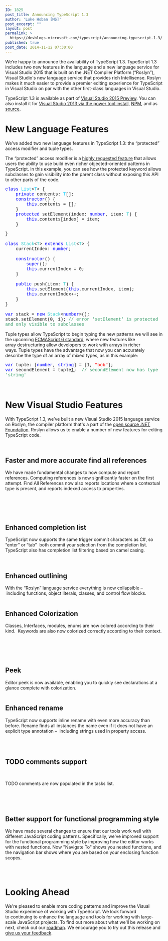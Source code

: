 ```yaml
---
ID: 1825
post_title: Announcing TypeScript 1.3
author: 'Luke Hoban [MS]'
post_excerpt: ""
layout: post
permalink: >
  https://devblogs.microsoft.com/typescript/announcing-typescript-1-3/
published: true
post_date: 2014-11-12 07:30:00
---
```

We’re happy to announce the availability of TypeScript 1.3. TypeScript 1.3 includes two new features in the language and a new language service for Visual Studio 2015 that is built on the .NET Compiler Platform (“Roslyn”), Visual Studio's new language service that provides rich Intellisense. Roslyn makes it much easier to provide a premier editing experience for TypeScript in Visual Studio on par with the other first-class languages in Visual Studio.

TypeScript 1.3 is available as part of [Visual Studio 2015 Preview][1]. You can also install it for [Visual Studio 2013 via the power tool install][2], [NPM][3], and as [source][4].

# New Language Features<span style="font-size: 12px"> </span>

We’ve added two new language features in TypeScript 1.3: the “protected” access modifier and tuple types.

The “protected” access modifier is a [highly requested feature][5] that allows users the ability to use build even richer objected-oriented patterns in TypeScript. In this example, you can see how the protected keyword allows subclasses to gain visibility into the parent class without exposing this API to other parts of the code.

<span style="font-family: 'courier new', courier"><span style="color: #0000ff">class</span> <span style="color: #00ccff">List</span><<span style="color: #00ccff">T</span>> {</span>  
<span style="font-family: 'courier new', courier"><span style="color: #0000ff">    private</span> contents: <span style="color: #00ccff">T</span>[];</span>  
<span style="font-family: 'courier new', courier"><span style="color: #0000ff">    constructor</span>() {</span>  
<span style="font-family: 'courier new', courier"><span style="color: #0000ff">        this</span>.contents = [];</span>  
<span style="font-family: 'courier new', courier">    }<br />    <span style="color: #0000ff">protected</span> setElement(index: <span style="color: #0000ff">number</span>, item: <span style="color: #33cccc">T</span>) {<br />        <span style="color: #0000ff">this</span>.contents[index] = item;<br />    }</span>

<span style="font-family: 'courier new', courier">}<br /><br /><span style="color: #0000ff">class</span> <span style="color: #33cccc">Stack</span><<span style="color: #33cccc">T</span>> <span style="font-family: 'courier new', courier"><span style="color: #0000ff">extends</span> </span><span style="color: #33cccc">List</span><span><</span><span style="color: #33cccc">T</span><span>></span> {<br /></span><span style="font-family: 'courier new', courier">    currentIndex: <span style="color: #0000ff">number</span>;<br /><br />    <span style="color: #0000ff">constructor</span>() {<br /></span><span style="font-family: 'courier new', courier"><span style="color: #0000ff">        super</span>();<br />        <span style="color: #0000ff">this</span>.currentIndex = 0;<br />    }<br /><br /></span><span style="font-family: 'courier new', courier"><span style="color: #0000ff">    public</span> push(item: <span style="color: #33cccc">T</span>) {<br />        <span style="color: #0000ff">this</span>.setElement(<span style="color: #0000ff">this</span>.currentIndex, item);<br />        <span style="color: #0000ff">this</span>.currentIndex++;<br />    }<br />}<br /><br /><span style="color: #0000ff">var</span> stack = <span style="color: #0000ff">new</span> <span style="color: #33cccc">Stack</span><<span style="color: #0000ff">number</span>>();<br />stack.setElement(0, 1); <span style="color: #339966">// error 'setElement' is protected and only visible to subclasses </span></span>

Tuple types allow TypeScript to begin typing the new patterns we will see in the upcoming [ECMAScript 6 standard][6], where new features like array destructuring allow developers to work with arrays in richer ways. Tuple types have the advantage that now you can accurately describe the type of an array of mixed types, as in this example:

<span style="font-family: 'courier new', courier"><span style="color: #0000ff">var</span> tuple: [<span style="color: #0000ff">number</span>, <span style="color: #0000ff">string</span>] = [1, <span style="color: #ff0000">"bob"</span>];<br /><span style="color: #0000ff">var</span> secondElement = tuple[1];  <span style="color: #339966">// secondElement now has type 'string' </span></span>

 

# New Visual Studio Features<span style="font-size: 12px"> </span>

With TypeScript 1.3, we’ve built a new Visual Studio 2015 language service on Roslyn, the compiler platform that's a part of the [open source .NET Foundation][7]. Roslyn allows us to enable a number of new features for editing TypeScript code.

 

## Faster and more accurate find all references

We have made fundamental changes to how compute and report references. Computing references is now significantly faster on the first attempt. Find All References now also reports locations where a contextual type is present, and reports indexed access to properties.

# [<img src="https://devblogs.microsoft.com/00/00/01/56/67/5661.FasterAndMoreAccurateFind.PNG" alt="" border="0" />][8] 

## Enhanced completion list

TypeScript now supports the same trigger commit characters as C#, so “enter” or “tab”  both commit your selection from the completion list. TypeScript also has completion list filtering based on camel casing.

 [<img src="https://devblogs.microsoft.com/00/00/01/56/67/7673.completion_list.png" alt="" border="0" />][9] 

## Enhanced outlining

With the “Roslyn” language service everything is now collapsible –  including functions, object literals, classes, and control flow blocks.

[<img src="https://devblogs.microsoft.com/00/00/01/56/67/2161.enhanced_outlining.jpg" alt="" border="0" />][10]

## Enhanced Colorization

Classes, Interfaces, modules, enums are now colored according to their kind.  Keywords are also now colorized correctly according to their context.

# [<img src="https://devblogs.microsoft.com/00/00/01/56/67/5518.EnhancedColorization.PNG" alt="" border="0" />][11]

 

## Peek<span style="font-size: 12px"> </span>

Editor peek is now available, enabling you to quickly see declarations at a glance complete with colorization.

[<img src="https://devblogs.microsoft.com/00/00/01/56/67/1134.Peek.PNG" alt="" border="0" />][12]

## Enhanced rename

TypeScript now supports inline rename with even more accuracy than before. Rename finds all instances the name even if it does not have an explicit type annotation –  including strings used in property access.

 [<img src="https://devblogs.microsoft.com/00/00/01/56/67/8168.rename.png" alt="" border="0" />][13]<span style="font-size: 2em"> </span>

## TODO comments support

 

TODO comments are now populated in the tasks list.

 [<img src="https://devblogs.microsoft.com/00/00/01/56/67/5314.todo_comments.jpg" alt="" border="0" />][14]

 

## Better support for functional programming style

We have made several changes to ensure that our tools work well with different JavaScript coding patterns. Specifically, we've improved support for the functional programming style by improving how the editor works with nested functions. Now "Navigate To" shows you nested functions, and the navigation bar shows where you are based on your enclosing function scopes.

[<img src="https://devblogs.microsoft.com/00/00/01/56/67/7144.BetterSupportForFunctional.png" alt="" border="0" />][15]

 

# Looking Ahead

We're pleased to enable more coding patterns and improve the Visual Studio experience of working with TypeScript. We look forward to continuing to enhance the language and tools for working with large-scale JavaScript projects. To find out more about what we'll be working on next, check out our [roadmap][16]. We encourage you to try out this release and [give us your feedback][17].

 [1]: http://go.microsoft.com/fwlink/?LinkId=517033 "Visual Studio 2015 Preview"
 [2]: https://visualstudiogallery.msdn.microsoft.com/955e0262-0858-40c9-ab5a-1acc680e9bfd "Visual Studio 2013 via the power tool install"
 [3]: https://www.npmjs.org/package/typescript "NPM"
 [4]: https://github.com/Microsoft/TypeScript/releases/tag/v1.3 "source"
 [5]: http://typescript.codeplex.com/workitem/125
 [6]: http://wiki.ecmascript.org/doku.php?id=harmony:specification_drafts
 [7]: http://www.dotnetfoundation.org/prjnetcompilerroslyn.aspx
 [8]: https://devblogs.microsoft.com/00/00/01/56/67/5661.FasterAndMoreAccurateFind.PNG
 [9]: https://devblogs.microsoft.com/00/00/01/56/67/7673.completion_list.png
 [10]: https://devblogs.microsoft.com/00/00/01/56/67/2161.enhanced_outlining.jpg
 [11]: https://devblogs.microsoft.com/00/00/01/56/67/5518.EnhancedColorization.PNG
 [12]: https://devblogs.microsoft.com/00/00/01/56/67/1134.Peek.PNG
 [13]: https://devblogs.microsoft.com/00/00/01/56/67/8168.rename.png
 [14]: https://devblogs.microsoft.com/00/00/01/56/67/5314.todo_comments.jpg
 [15]: https://devblogs.microsoft.com/00/00/01/56/67/7144.BetterSupportForFunctional.png
 [16]: http://blogs.msdn.com/b/typescript/archive/2014/10/22/typescript-and-the-road-to-2-0.aspx
 [17]: https://github.com/microsoft/typescript/issues